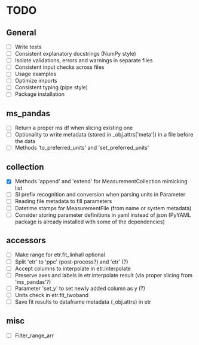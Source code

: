 # TODO
## General
- [ ] Write tests
- [ ] Consistent explanatory docstrings (NumPy style)
- [ ] Isolate validations, errors and warnings in separate files
- [ ] Consistent input checks across files
- [ ] Usage examples
- [ ] Optimize imports
- [ ] Consistent typing (pipe style)
- [ ] Package installation

## ms_pandas
- [ ] Return a proper ms df when slicing existing one
- [ ] Optionality to write metadata (stored in _obj.attrs['meta']) in a file before the data
- [ ] Methods 'to_preferred_units' and 'set_preferred_units'

## collection
- [x] Methods 'append' and 'extend' for MeasurementCollection mimicking list
- [ ] SI prefix recognition and conversion when parsing units in Parameter
- [ ] Reading file metadata to fill parameters
- [ ] Datetime stamps for MeasurementFile (from name or system metadata)
- [ ] Consider storing parameter definitions in yaml instead of json (PyYAML package is already installed with some of the dependencies)

## accessors
- [ ] Make range for etr.fit_linhall optional
- [ ] Split 'etr' to 'ppc' (post-process?) and 'etr' (?)
- [ ] Accept columns to interpolate in etr.interpolate 
- [ ] Preserve axes and labels in etr.interpolate result (via proper slicing from 'ms_pandas'?)
- [ ] Parameter 'set_y' to set newly added column as y (?)
- [ ] Units check in etr.fit_twoband
- [ ] Save fit results to dataframe metadata (_obj.attrs) in etr

## misc
- [ ] Filter_range_arr